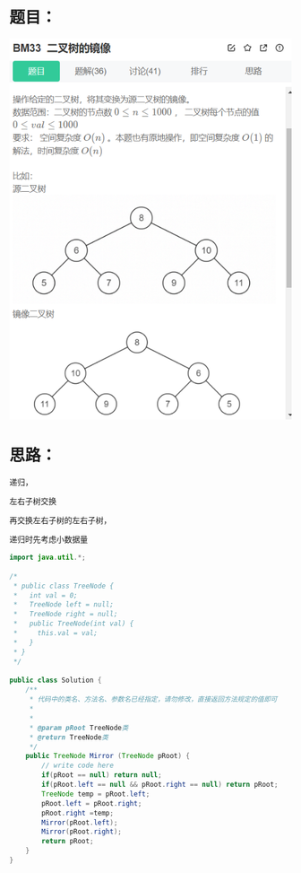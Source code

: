 # 题目：

![](https://github.com/SaoDiSengA/forWork/blob/master/images/二叉树的镜像.png)

# 思路：

递归，

左右子树交换

再交换左右子树的左右子树，

递归时先考虑小数据量

```java
import java.util.*;

/*
 * public class TreeNode {
 *   int val = 0;
 *   TreeNode left = null;
 *   TreeNode right = null;
 *   public TreeNode(int val) {
 *     this.val = val;
 *   }
 * }
 */

public class Solution {
    /**
     * 代码中的类名、方法名、参数名已经指定，请勿修改，直接返回方法规定的值即可
     *
     * 
     * @param pRoot TreeNode类 
     * @return TreeNode类
     */
    public TreeNode Mirror (TreeNode pRoot) {
        // write code here
        if(pRoot == null) return null;
        if(pRoot.left == null && pRoot.right == null) return pRoot;
        TreeNode temp = pRoot.left;
        pRoot.left = pRoot.right;
        pRoot.right =temp;
        Mirror(pRoot.left);
        Mirror(pRoot.right);
        return pRoot;
    }
}
```

